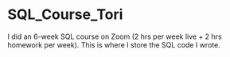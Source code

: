 # SQL_Course_Tori
I did an 6-week SQL course on Zoom (2 hrs per week live + 2 hrs homework per week).
This is where I store the SQL code I wrote.
